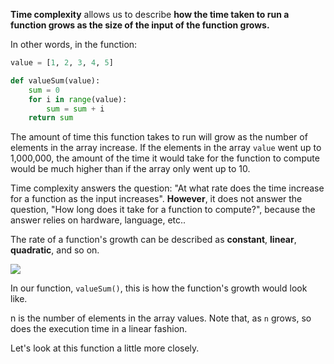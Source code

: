 **Time complexity** allows us to describe **how the time taken to run a function grows as the size of the input of the function grows.**
 
In other words, in the function:

```python
value = [1, 2, 3, 4, 5]

def valueSum(value):
    sum = 0
    for i in range(value):
        sum = sum + i
    return sum
```
The amount of time this function takes to run will grow as the number of elements in the array increase. If the elements in the array `value` went up to 1,000,000, the amount of the time it would take for the function to compute would be much higher than if the array only went up to 10. 

Time complexity answers the question: "At what rate does the time increase for a function as the input increases". **However**, it does not answer the question, "How long does it take for a function to compute?",  because the answer relies on hardware, language, etc..

The rate of a function's growth can be described as **constant**, **linear**, **quadratic**, and so on.

[//]: # "insert 'timecomplexity' image"


<img src="https://projectbit.s3-us-west-1.amazonaws.com/darlene/labs/TimeSpace1.jpeg">


In our function, `valueSum()`, this is how the function's growth would look like. 

n is the number of elements in the array values. Note that, as `n` grows, so does the execution time in a linear fashion. 

Let's look at this function a little more closely. 



